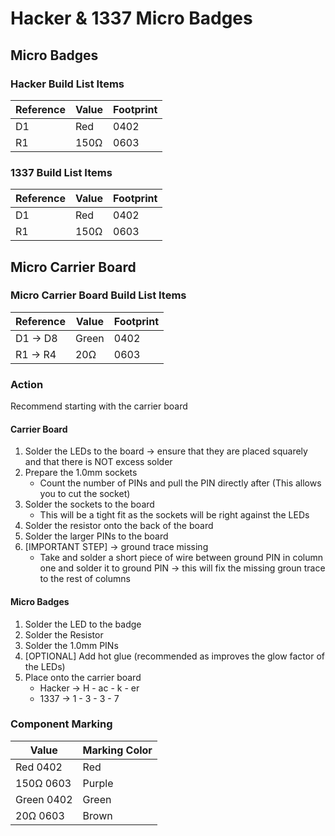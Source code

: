 # Hacker & 1337 Micro Badges
## Micro Badges
### Hacker Build List Items
| Reference | Value | Footprint |
| --- | --- | --- |
| D1 | Red | 0402 |
| R1 | 150Ω | 0603 |

### 1337 Build List Items
| Reference | Value | Footprint |
| --- | --- | --- |
| D1 | Red | 0402 |
| R1 | 150Ω | 0603 |

## Micro Carrier Board
### Micro Carrier Board Build List Items
| Reference | Value | Footprint |
| --- | --- | --- |
| D1 -> D8 | Green | 0402 |
| R1 -> R4 | 20Ω | 0603 |

### Action
Recommend starting with the carrier board
#### Carrier Board
1. Solder the LEDs to the board -> ensure that they are placed squarely and that there is NOT excess solder
2. Prepare the 1.0mm sockets
   - Count the number of PINs and pull the PIN directly after (This allows you to cut the socket)
3. Solder the sockets to the board
   - This will be a tight fit as the sockets will be right against the LEDs
4. Solder the resistor onto the back of the board
5. Solder the larger PINs to the board
6. [IMPORTANT STEP] -> ground trace missing
   - Take and solder a short piece of wire between ground PIN in column one and solder it to ground PIN -> this will fix the missing groun trace to the rest of columns

#### Micro Badges
1. Solder the LED to the badge
2. Solder the Resistor
3. Solder the 1.0mm PINs
4. [OPTIONAL] Add hot glue (recommended as improves the glow factor of the LEDs)
5. Place onto the carrier board
   - Hacker -> H - ac - k - er
   - 1337 -> 1 - 3 - 3 - 7

### Component Marking
| Value | Marking Color |
| --- | --- |
| Red 0402 | Red |
| 150Ω 0603 | Purple |
| Green 0402 | Green |
| 20Ω 0603 | Brown |

